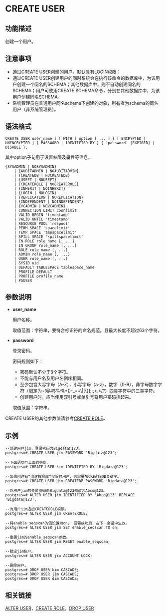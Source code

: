 # CREATE USER<a name="ZH-CN_TOPIC_0289899951"></a>

## 功能描述<a name="zh-cn_topic_0283136891_zh-cn_topic_0237122125_zh-cn_topic_0059778166_s08b0f056b5f14492970a9037c63fa70c"></a>

创建一个用户。

## 注意事项<a name="zh-cn_topic_0283136891_zh-cn_topic_0237122125_zh-cn_topic_0059778166_sd48f2980b9464b1abca65a4747930552"></a>

-   通过CREATE USER创建的用户，默认具有LOGIN权限；
-   通过CREATE USER创建用户的同时系统会在执行该命令的数据库中，为该用户创建一个同名的SCHEMA；其他数据库中，则不自动创建同名的SCHEMA；用户可使用CREATE SCHEMA命令，分别在其他数据库中，为该用户创建同名SCHEMA。
-   系统管理员在普通用户同名schema下创建的对象，所有者为schema的同名用户（非系统管理员）。

## 语法格式<a name="zh-cn_topic_0283136891_zh-cn_topic_0237122125_zh-cn_topic_0059778166_s93c6eaefe7c447408b7d42ff86e6035f"></a>

```
CREATE USER user_name [ [ WITH ] option [ ... ] ] [ ENCRYPTED | UNENCRYPTED ] { PASSWORD | IDENTIFIED BY } { 'password' [EXPIRED] | DISABLE };
```

其中option子句用于设置权限及属性等信息。

```
{SYSADMIN | NOSYSADMIN}
    | {AUDITADMIN | NOAUDITADMIN}
    | {CREATEDB | NOCREATEDB}
    | {USEFT | NOUSEFT}
    | {CREATEROLE | NOCREATEROLE}
    | {INHERIT | NOINHERIT}
    | {LOGIN | NOLOGIN}
    | {REPLICATION | NOREPLICATION}
    | {INDEPENDENT | NOINDEPENDENT}
    | {VCADMIN | NOVCADMIN}
    | CONNECTION LIMIT connlimit
    | VALID BEGIN 'timestamp'
    | VALID UNTIL 'timestamp'
    | RESOURCE POOL 'respool'
    | PERM SPACE 'spacelimit'
    | TEMP SPACE 'tmpspacelimit'
    | SPILL SPACE 'spillspacelimit'
    | IN ROLE role_name [, ...]
    | IN GROUP role_name [, ...]
    | ROLE role_name [, ...]
    | ADMIN role_name [, ...]
    | USER role_name [, ...]
    | SYSID uid
    | DEFAULT TABLESPACE tablespace_name
    | PROFILE DEFAULT
    | PROFILE profile_name
    | PGUSER
```

## 参数说明<a name="zh-cn_topic_0283136891_zh-cn_topic_0237122125_zh-cn_topic_0059778166_s65dbaae3763942599852d585997c77dd"></a>

-   **user\_name**

    用户名称。

    取值范围：字符串，要符合标识符的命名规范。且最大长度不超过63个字符。

-   **password**

    登录密码。

    密码规则如下：

    -   密码默认不少于8个字符。
    -   不能与用户名及用户名倒序相同。
    -   至少包含大写字母（A-Z），小写字母（a-z），数字（0-9），非字母数字字符（限定为\~!@\#$%^&\*\(\)-\_=+\\|\[\{\}\];:,<.\>/?）四类字符中的三类字符。
    -   创建用户时，应当使用双引号或单引号将用户密码括起来。

    取值范围：字符串。


CREATE USER的其他参数值请参考[CREATE ROLE](CREATE-ROLE.md)。

## 示例<a name="zh-cn_topic_0283136891_zh-cn_topic_0237122125_zh-cn_topic_0059778166_sfbca773f5bcd4799b3ea668b3eb074fa"></a>

```
--创建用户jim，登录密码为Bigdata@123。
postgres=# CREATE USER jim PASSWORD 'Bigdata@123';

--下面语句与上面的等价。
postgres=# CREATE USER kim IDENTIFIED BY 'Bigdata@123';

--如果创建有“创建数据库”权限的用户，则需要加CREATEDB关键字。
postgres=# CREATE USER dim CREATEDB PASSWORD 'Bigdata@123';

--将用户jim的登录密码由Bigdata@123修改为Abcd@123。
postgres=# ALTER USER jim IDENTIFIED BY 'Abcd@123' REPLACE 'Bigdata@123';

--为用户jim追加CREATEROLE权限。
postgres=# ALTER USER jim CREATEROLE;

--将enable_seqscan的值设置为on， 设置成功后，在下一会话中生效。
postgres=# ALTER USER jim SET enable_seqscan TO on;

--重置jim的enable_seqscan参数。
postgres=# ALTER USER jim RESET enable_seqscan;

--锁定jim帐户。
postgres=# ALTER USER jim ACCOUNT LOCK;

--删除用户。
postgres=# DROP USER kim CASCADE;
postgres=# DROP USER jim CASCADE;
postgres=# DROP USER dim CASCADE;
```

## 相关链接<a name="zh-cn_topic_0283136891_zh-cn_topic_0237122125_zh-cn_topic_0059778166_sf40b399700a74bd7b2d37e445d057f6e"></a>

[ALTER USER](ALTER-USER.md)，[CREATE ROLE](CREATE-ROLE.md)，[DROP USER](zh-cn_topic_0289900387.md)

